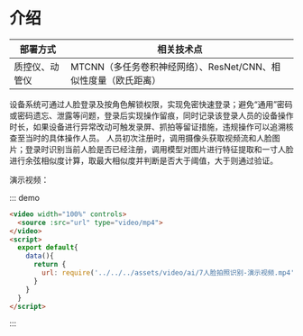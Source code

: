 # 介绍

|部署方式 | 相关技术点 |
| ---- | ---- |
| 质控仪、动管仪 | MTCNN（多任务卷积神经网络）、ResNet/CNN、相似性度量（欧氏距离）|

设备系统可通过人脸登录及按角色解锁权限，实现免密快速登录；避免“通用”密码或密码遗忘、泄露等问题，登录后实现操作留痕，同时记录该登录人员的设备操作时长，如果设备进行异常改动可触发录屏、抓拍等留证措施，违规操作可以追溯核查至当时的具体操作人员。
人员初次注册时，调用摄像头获取视频流和人脸图片；登录时识别当前人脸是否已经注册，调用模型对图片进行特征提取和一寸人脸进行余弦相似度计算，取最大相似度并判断是否大于阈值，大于则通过验证。

演示视频：

::: demo

```html
<video width="100%" controls>
  <source :src="url" type="video/mp4">
</video>
<script>
  export default{
    data(){
      return {
        url: require('../../../assets/video/ai/7人脸拍照识别-演示视频.mp4')
      }
    }
  }
</script>
```

:::
